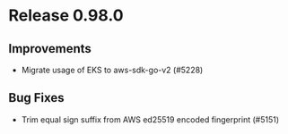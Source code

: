 # Release 0.98.0

## Improvements

- Migrate usage of EKS to aws-sdk-go-v2 (#5228)

## Bug Fixes

- Trim equal sign suffix from AWS ed25519 encoded fingerprint (#5151)
